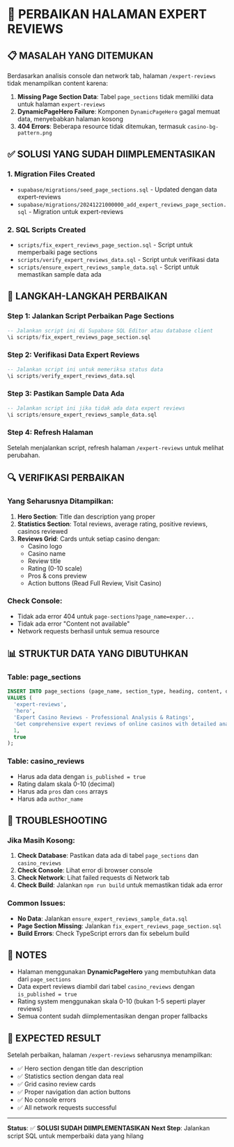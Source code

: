 # 🔧 **PERBAIKAN HALAMAN EXPERT REVIEWS**

## 📋 **MASALAH YANG DITEMUKAN**

Berdasarkan analisis console dan network tab, halaman `/expert-reviews` tidak menampilkan content karena:

1. **Missing Page Section Data**: Tabel `page_sections` tidak memiliki data untuk halaman `expert-reviews`
2. **DynamicPageHero Failure**: Komponen `DynamicPageHero` gagal memuat data, menyebabkan halaman kosong
3. **404 Errors**: Beberapa resource tidak ditemukan, termasuk `casino-bg-pattern.png`

## ✅ **SOLUSI YANG SUDAH DIIMPLEMENTASIKAN**

### **1. Migration Files Created**
- `supabase/migrations/seed_page_sections.sql` - Updated dengan data expert-reviews
- `supabase/migrations/20241221000000_add_expert_reviews_page_section.sql` - Migration untuk expert-reviews

### **2. SQL Scripts Created**
- `scripts/fix_expert_reviews_page_section.sql` - Script untuk memperbaiki page sections
- `scripts/verify_expert_reviews_data.sql` - Script untuk verifikasi data
- `scripts/ensure_expert_reviews_sample_data.sql` - Script untuk memastikan sample data ada

## 🚀 **LANGKAH-LANGKAH PERBAIKAN**

### **Step 1: Jalankan Script Perbaikan Page Sections**
```sql
-- Jalankan script ini di Supabase SQL Editor atau database client
\i scripts/fix_expert_reviews_page_section.sql
```

### **Step 2: Verifikasi Data Expert Reviews**
```sql
-- Jalankan script ini untuk memeriksa status data
\i scripts/verify_expert_reviews_data.sql
```

### **Step 3: Pastikan Sample Data Ada**
```sql
-- Jalankan script ini jika tidak ada data expert reviews
\i scripts/ensure_expert_reviews_sample_data.sql
```

### **Step 4: Refresh Halaman**
Setelah menjalankan script, refresh halaman `/expert-reviews` untuk melihat perubahan.

## 🔍 **VERIFIKASI PERBAIKAN**

### **Yang Seharusnya Ditampilkan:**
1. **Hero Section**: Title dan description yang proper
2. **Statistics Section**: Total reviews, average rating, positive reviews, casinos reviewed
3. **Reviews Grid**: Cards untuk setiap casino dengan:
   - Casino logo
   - Casino name
   - Review title
   - Rating (0-10 scale)
   - Pros & cons preview
   - Action buttons (Read Full Review, Visit Casino)

### **Check Console:**
- Tidak ada error 404 untuk `page-sections?page_name=exper...`
- Tidak ada error "Content not available"
- Network requests berhasil untuk semua resource

## 📊 **STRUKTUR DATA YANG DIBUTUHKAN**

### **Table: page_sections**
```sql
INSERT INTO page_sections (page_name, section_type, heading, content, display_order, is_active) 
VALUES (
  'expert-reviews', 
  'hero', 
  'Expert Casino Reviews - Professional Analysis & Ratings', 
  'Get comprehensive expert reviews of online casinos with detailed analysis, ratings, and professional insights. Our expert team evaluates every aspect of casinos to help you make informed decisions.', 
  1, 
  true
);
```

### **Table: casino_reviews**
- Harus ada data dengan `is_published = true`
- Rating dalam skala 0-10 (decimal)
- Harus ada `pros` dan `cons` arrays
- Harus ada `author_name`

## 🐛 **TROUBLESHOOTING**

### **Jika Masih Kosong:**
1. **Check Database**: Pastikan data ada di tabel `page_sections` dan `casino_reviews`
2. **Check Console**: Lihat error di browser console
3. **Check Network**: Lihat failed requests di Network tab
4. **Check Build**: Jalankan `npm run build` untuk memastikan tidak ada error

### **Common Issues:**
- **No Data**: Jalankan `ensure_expert_reviews_sample_data.sql`
- **Page Section Missing**: Jalankan `fix_expert_reviews_page_section.sql`
- **Build Errors**: Check TypeScript errors dan fix sebelum build

## 📝 **NOTES**

- Halaman menggunakan **DynamicPageHero** yang membutuhkan data dari `page_sections`
- Data expert reviews diambil dari tabel `casino_reviews` dengan `is_published = true`
- Rating system menggunakan skala 0-10 (bukan 1-5 seperti player reviews)
- Semua content sudah diimplementasikan dengan proper fallbacks

## 🎯 **EXPECTED RESULT**

Setelah perbaikan, halaman `/expert-reviews` seharusnya menampilkan:
- ✅ Hero section dengan title dan description
- ✅ Statistics section dengan data real
- ✅ Grid casino review cards
- ✅ Proper navigation dan action buttons
- ✅ No console errors
- ✅ All network requests successful

---

**Status**: ✅ **SOLUSI SUDAH DIIMPLEMENTASIKAN**
**Next Step**: Jalankan script SQL untuk memperbaiki data yang hilang

